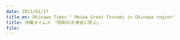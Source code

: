 ```yaml
---
date: 2013/01/17
title_en: Okinawa Times " Meiwa Great Tsunami in Okinawa region"
title: 沖縄タイムス　「明和の大津波に学ぶ」
file:
---
```

